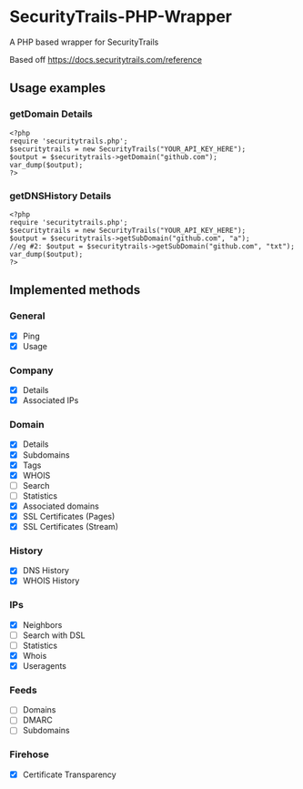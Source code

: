 # SecurityTrails-PHP-Wrapper
A PHP based wrapper for SecurityTrails

Based off https://docs.securitytrails.com/reference

## Usage examples

### getDomain Details

```
<?php
require 'securitytrails.php';
$securitytrails = new SecurityTrails("YOUR_API_KEY_HERE");
$output = $securitytrails->getDomain("github.com");
var_dump($output);
?>
```

### getDNSHistory Details

```
<?php
require 'securitytrails.php';
$securitytrails = new SecurityTrails("YOUR_API_KEY_HERE");
$output = $securitytrails->getSubDomain("github.com", "a");
//eg #2: $output = $securitytrails->getSubDomain("github.com", "txt");
var_dump($output);
?>
```

## Implemented methods

### General

- [X] Ping
- [X] Usage

### Company

- [X] Details
- [X] Associated IPs

### Domain

- [X] Details
- [X] Subdomains
- [X] Tags
- [X] WHOIS
- [ ] Search
- [ ] Statistics
- [X] Associated domains
- [X] SSL Certificates (Pages)
- [X] SSL Certificates (Stream)

### History

- [X] DNS History
- [X] WHOIS History

### IPs

- [X] Neighbors
- [ ] Search with DSL
- [ ] Statistics
- [X] Whois
- [X] Useragents

### Feeds

- [ ] Domains
- [ ] DMARC
- [ ] Subdomains

### Firehose

- [X] Certificate Transparency

